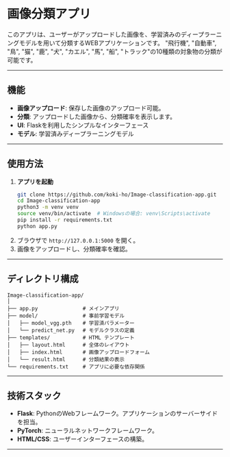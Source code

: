 # 画像分類アプリ

このアプリは、ユーザーがアップロードした画像を、学習済みのディープラーニングモデルを用いて分類するWEBアプリケーションです。
"飛行機", "自動車", "鳥", "猫", "鹿", "犬", "カエル", "馬", "船", "トラック"の10種類の対象物の分類が可能です。

---

## 機能

- **画像アップロード**: 保存した画像のアップロード可能。
- **分類**: アップロードした画像から、分類確率を表示します。
- **UI**: Flaskを利用したシンプルなインターフェース
- **モデル**: 学習済みディープラーニングモデル

---

## 使用方法

1. **アプリを起動**
   ```bash
   git clone https://github.com/koki-ho/Image-classification-app.git
   cd Image-classification-app
   python3 -m venv venv
   source venv/bin/activate  # Windowsの場合: venv\Scripts\activate
   pip install -r requirements.txt
   python app.py
   ```
2. ブラウザで `http://127.0.0.1:5000` を開く。
3. 画像をアップロードし、分類確率を確認。

---

## ディレクトリ構成

```plaintext
Image-classification-app/
│
├── app.py             　# メインアプリ
├── model/             　# 事前学習モデル
│   ├── model_vgg.pth  　# 学習済パラメーター
│   └── predict_net.py 　# モデルクラスの定義
├── templates/         　# HTML テンプレート
│   ├── layout.html    　# 全体のレイアウト
│   ├── index.html     　# 画像アップロードフォーム
│   └── result.html    　# 分類結果の表示
└── requirements.txt   　# アプリに必要な依存関係
```

---

## 技術スタック

- **Flask**: PythonのWebフレームワーク。アプリケーションのサーバーサイドを担当。
- **PyTorch**: ニューラルネットワークフレームワーク。
- **HTML/CSS**: ユーザーインターフェースの構築。

---
